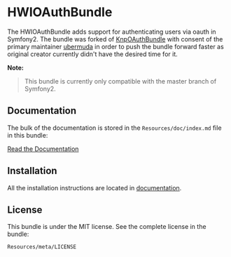 HWIOAuthBundle
==============

The HWIOAuthBundle adds support for authenticating users via oauth in Symfony2. The bundle was forked of [KnpOAuthBundle](https://github.com/KnpLabs/KnpOAuthBundle) with consent of the primary maintainer [ubermuda](https://github.com/ubermuda) in order to push the bundle forward faster as original creator currently didn't have the desired time for it.

**Note:**

> This bundle is currently only compatible with the master branch of Symfony2.

Documentation
-------------

The bulk of the documentation is stored in the `Resources/doc/index.md`
file in this bundle:

[Read the Documentation](https://github.com/hwi/HWIOAuthBundle/blob/master/Resources/doc/index.md)

Installation
------------

All the installation instructions are located in [documentation](https://github.com/hwi/HWIOAuthBundle/blob/master/Resources/doc/index.md).

License
-------

This bundle is under the MIT license. See the complete license in the bundle:

    Resources/meta/LICENSE

